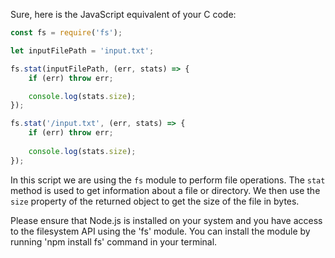 Sure, here is the JavaScript equivalent of your C code:

```javascript
const fs = require('fs');

let inputFilePath = 'input.txt';

fs.stat(inputFilePath, (err, stats) => {
    if (err) throw err;

    console.log(stats.size);
});

fs.stat('/input.txt', (err, stats) => {
    if (err) throw err;
    
    console.log(stats.size);
});
```

In this script we are using the `fs` module to perform file operations. The `stat` method is used to get information about a file or directory. We then use the `size` property of the returned object to get the size of the file in bytes. 

Please ensure that Node.js is installed on your system and you have access to the filesystem API using the 'fs' module. You can install the module by running 'npm install fs' command in your terminal.

